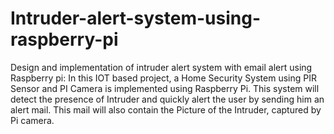 # Intruder-alert-system-using-raspberry-pi
Design and implementation of intruder alert system with email alert using Raspberry pi:
In this IOT based project, a Home Security System using PIR Sensor and PI Camera is implemented using
Raspberry Pi. 
This system will detect the presence of Intruder and quickly alert the user by sending him an alert mail. This
mail will also contain the Picture of the Intruder, captured by Pi camera.
